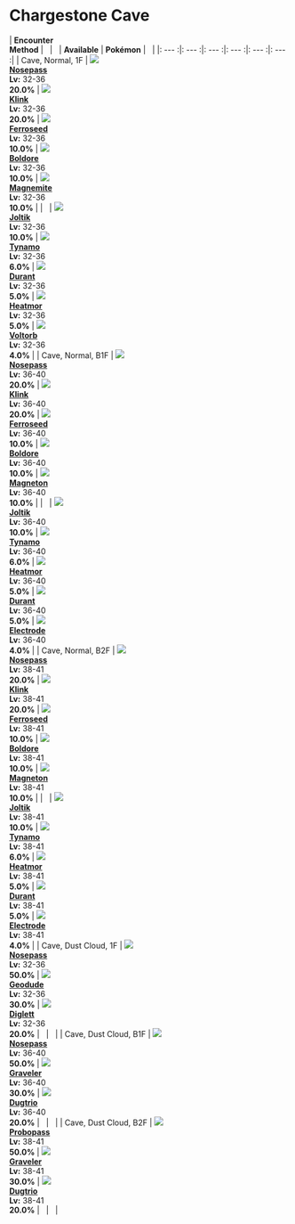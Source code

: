 # Chargestone Cave

| __Encounter<br>Method__ | &nbsp; | &nbsp; | __Available__ | __Pokémon__ | &nbsp; |
|: --- :|: --- :|: --- :|: --- :|: --- :|: --- :|
| Cave, Normal, 1F | ![][299] <br> __[Nosepass]__ <br> __Lv:__ 32-36 <br> __20.0%__ | ![][599] <br> __[Klink]__ <br> __Lv:__ 32-36 <br> __20.0%__ | ![][597] <br> __[Ferroseed]__ <br> __Lv:__ 32-36 <br> __10.0%__ | ![][525] <br> __[Boldore]__ <br> __Lv:__ 32-36 <br> __10.0%__ | ![][81] <br> __[Magnemite]__ <br> __Lv:__ 32-36 <br> __10.0%__ |
| &nbsp; | ![][595] <br> __[Joltik]__ <br> __Lv:__ 32-36 <br> __10.0%__ | ![][602] <br> __[Tynamo]__ <br> __Lv:__ 32-36 <br> __6.0%__ | ![][632] <br> __[Durant]__ <br> __Lv:__ 32-36 <br> __5.0%__ | ![][631] <br> __[Heatmor]__ <br> __Lv:__ 32-36 <br> __5.0%__ | ![][100] <br> __[Voltorb]__ <br> __Lv:__ 32-36 <br> __4.0%__ |
| Cave, Normal, B1F | ![][299] <br> __[Nosepass]__ <br> __Lv:__ 36-40 <br> __20.0%__ | ![][599] <br> __[Klink]__ <br> __Lv:__ 36-40 <br> __20.0%__ | ![][597] <br> __[Ferroseed]__ <br> __Lv:__ 36-40 <br> __10.0%__ | ![][525] <br> __[Boldore]__ <br> __Lv:__ 36-40 <br> __10.0%__ | ![][82] <br> __[Magneton]__ <br> __Lv:__ 36-40 <br> __10.0%__ |
| &nbsp; | ![][595] <br> __[Joltik]__ <br> __Lv:__ 36-40 <br> __10.0%__ | ![][602] <br> __[Tynamo]__ <br> __Lv:__ 36-40 <br> __6.0%__ | ![][631] <br> __[Heatmor]__ <br> __Lv:__ 36-40 <br> __5.0%__ | ![][632] <br> __[Durant]__ <br> __Lv:__ 36-40 <br> __5.0%__ | ![][101] <br> __[Electrode]__ <br> __Lv:__ 36-40 <br> __4.0%__ |
| Cave, Normal, B2F | ![][299] <br> __[Nosepass]__ <br> __Lv:__ 38-41 <br> __20.0%__ | ![][599] <br> __[Klink]__ <br> __Lv:__ 38-41 <br> __20.0%__ | ![][597] <br> __[Ferroseed]__ <br> __Lv:__ 38-41 <br> __10.0%__ | ![][525] <br> __[Boldore]__ <br> __Lv:__ 38-41 <br> __10.0%__ | ![][82] <br> __[Magneton]__ <br> __Lv:__ 38-41 <br> __10.0%__ |
| &nbsp; | ![][595] <br> __[Joltik]__ <br> __Lv:__ 38-41 <br> __10.0%__ | ![][602] <br> __[Tynamo]__ <br> __Lv:__ 38-41 <br> __6.0%__ | ![][631] <br> __[Heatmor]__ <br> __Lv:__ 38-41 <br> __5.0%__ | ![][632] <br> __[Durant]__ <br> __Lv:__ 38-41 <br> __5.0%__ | ![][101] <br> __[Electrode]__ <br> __Lv:__ 38-41 <br> __4.0%__ |
| Cave, Dust Cloud, 1F | ![][299] <br> __[Nosepass]__ <br> __Lv:__ 32-36 <br> __50.0%__ | ![][74] <br> __[Geodude]__ <br> __Lv:__ 32-36 <br> __30.0%__ | ![][50] <br> __[Diglett]__ <br> __Lv:__ 32-36 <br> __20.0%__ | &nbsp; | &nbsp; |
| Cave, Dust Cloud, B1F | ![][299] <br> __[Nosepass]__ <br> __Lv:__ 36-40 <br> __50.0%__ | ![][75] <br> __[Graveler]__ <br> __Lv:__ 36-40 <br> __30.0%__ | ![][51] <br> __[Dugtrio]__ <br> __Lv:__ 36-40 <br> __20.0%__ | &nbsp; | &nbsp; |
| Cave, Dust Cloud, B2F | ![][476] <br> __[Probopass]__ <br> __Lv:__ 38-41 <br> __50.0%__ | ![][75] <br> __[Graveler]__ <br> __Lv:__ 38-41 <br> __30.0%__ | ![][51] <br> __[Dugtrio]__ <br> __Lv:__ 38-41 <br> __20.0%__ | &nbsp; | &nbsp; |


[299]: ../img/animated/299.gif
[Nosepass]: ../pokemons/299/
[599]: ../img/animated/599.gif
[Klink]: ../pokemons/599/
[597]: ../img/animated/597.gif
[Ferroseed]: ../pokemons/597/
[525]: ../img/animated/525.gif
[Boldore]: ../pokemons/525/
[81]: ../img/animated/81.gif
[Magnemite]: ../pokemons/081/
[595]: ../img/animated/595.gif
[Joltik]: ../pokemons/595/
[602]: ../img/animated/602.gif
[Tynamo]: ../pokemons/602/
[632]: ../img/animated/632.gif
[Durant]: ../pokemons/632/
[631]: ../img/animated/631.gif
[Heatmor]: ../pokemons/631/
[100]: ../img/animated/100.gif
[Voltorb]: ../pokemons/100/
[82]: ../img/animated/82.gif
[Magneton]: ../pokemons/082/
[101]: ../img/animated/101.gif
[Electrode]: ../pokemons/101/
[74]: ../img/animated/74.gif
[Geodude]: ../pokemons/074/
[50]: ../img/animated/50.gif
[Diglett]: ../pokemons/050/
[75]: ../img/animated/75.gif
[Graveler]: ../pokemons/075/
[51]: ../img/animated/51.gif
[Dugtrio]: ../pokemons/051/
[476]: ../img/animated/476.gif
[Probopass]: ../pokemons/476/
